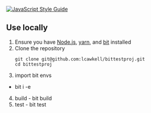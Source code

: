 [![JavaScript Style Guide](https://img.shields.io/badge/code_style-standard-brightgreen.svg)](https://standardjs.com)


## Use locally

1. Ensure you have [Node.js](https://nodejs.org/en/download/), [yarn](https://yarnpkg.com/lang/en/docs/install/), and [bit](https://docs.bitsrc.io/docs/installation.html) installed
2. Clone the repository
    ```console
    git clone git@github.com:lcawkell/bittestproj.git
    cd bittestproj
    ```
3. import bit envs
  * bit i -e 
4. build - bit build
5. test - bit test
